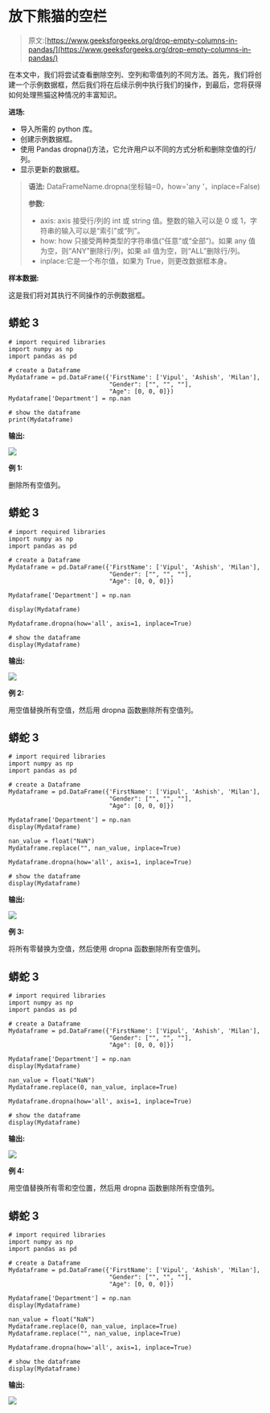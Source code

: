 # 放下熊猫的空栏

> 原文:[https://www.geeksforgeeks.org/drop-empty-columns-in-pandas/](https://www.geeksforgeeks.org/drop-empty-columns-in-pandas/)

在本文中，我们将尝试查看删除空列、空列和零值列的不同方法。首先，我们将创建一个示例数据框，然后我们将在后续示例中执行我们的操作，到最后，您将获得如何处理熊猫这种情况的丰富知识。

**进场:**

*   导入所需的 python 库。
*   创建示例数据框。
*   使用 Pandas dropna()方法，它允许用户以不同的方式分析和删除空值的行/列。
*   显示更新的数据框。

> **语法:** DataFrameName.dropna(坐标轴=0，how='any '，inplace=False)
> 
> **参数:**
> 
> *   axis: axis 接受行/列的 int 或 string 值。整数的输入可以是 0 或 1，字符串的输入可以是“索引”或“列”。
> *   how: how 只接受两种类型的字符串值(“任意”或“全部”)。如果 any 值为空，则“ANY”删除行/列，如果 all 值为空，则“ALL”删除行/列。
> *   inplace:它是一个布尔值，如果为 True，则更改数据框本身。

**样本数据:**

这是我们将对其执行不同操作的示例数据框。

## 蟒蛇 3

```
# import required libraries
import numpy as np
import pandas as pd

# create a Dataframe
Mydataframe = pd.DataFrame({'FirstName': ['Vipul', 'Ashish', 'Milan'],
                            "Gender": ["", "", ""],
                            "Age": [0, 0, 0]})
Mydataframe['Department'] = np.nan

# show the dataframe
print(Mydataframe)
```

**输出:**

![](img/c4b9aa9d55ef81676f92b5d6035fe0e2.png)

**例 1:**

删除所有空值列。

## 蟒蛇 3

```
# import required libraries
import numpy as np
import pandas as pd

# create a Dataframe
Mydataframe = pd.DataFrame({'FirstName': ['Vipul', 'Ashish', 'Milan'],
                            "Gender": ["", "", ""],
                            "Age": [0, 0, 0]})

Mydataframe['Department'] = np.nan

display(Mydataframe)

Mydataframe.dropna(how='all', axis=1, inplace=True)

# show the dataframe
display(Mydataframe)
```

**输出:**

![](img/00371bb58d4044aa4fefc344367feb37.png)

**例 2:**

用空值替换所有空值，然后用 dropna 函数删除所有空值列。

## 蟒蛇 3

```
# import required libraries
import numpy as np
import pandas as pd

# create a Dataframe
Mydataframe = pd.DataFrame({'FirstName': ['Vipul', 'Ashish', 'Milan'],
                            "Gender": ["", "", ""],
                            "Age": [0, 0, 0]})

Mydataframe['Department'] = np.nan
display(Mydataframe)

nan_value = float("NaN")
Mydataframe.replace("", nan_value, inplace=True)

Mydataframe.dropna(how='all', axis=1, inplace=True)

# show the dataframe
display(Mydataframe)
```

**输出:**

![](img/33bc6c5480a025c059727efbc8530658.png)

**例 3:**

将所有零替换为空值，然后使用 dropna 函数删除所有空值列。

## 蟒蛇 3

```
# import required libraries
import numpy as np
import pandas as pd

# create a Dataframe
Mydataframe = pd.DataFrame({'FirstName': ['Vipul', 'Ashish', 'Milan'],
                            "Gender": ["", "", ""],
                            "Age": [0, 0, 0]})

Mydataframe['Department'] = np.nan
display(Mydataframe)

nan_value = float("NaN")
Mydataframe.replace(0, nan_value, inplace=True)

Mydataframe.dropna(how='all', axis=1, inplace=True)

# show the dataframe
display(Mydataframe)
```

**输出:**

![](img/ed3cf30416f2ebf4ee1c720de71be8a9.png)

**例 4:**

用空值替换所有零和空位置，然后用 dropna 函数删除所有空值列。

## 蟒蛇 3

```
# import required libraries
import numpy as np
import pandas as pd

# create a Dataframe
Mydataframe = pd.DataFrame({'FirstName': ['Vipul', 'Ashish', 'Milan'],
                            "Gender": ["", "", ""],
                            "Age": [0, 0, 0]})

Mydataframe['Department'] = np.nan
display(Mydataframe)

nan_value = float("NaN")
Mydataframe.replace(0, nan_value, inplace=True)
Mydataframe.replace("", nan_value, inplace=True)

Mydataframe.dropna(how='all', axis=1, inplace=True)

# show the dataframe
display(Mydataframe)
```

**输出:**

![](img/84ce8e70a13abd9a19242a04812ee259.png)